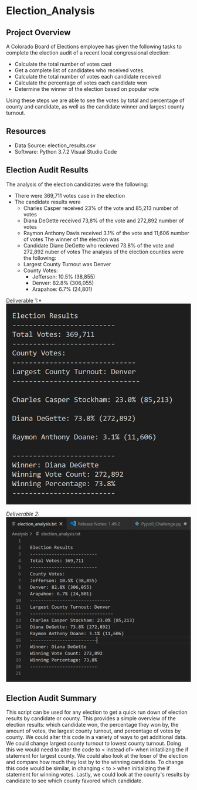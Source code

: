 # Election_Analysis
## Project Overview
A Colorado Board of Elections employee has given the following tasks to complete the election audit of a recent local congressional election:
  * Calculate the total number of votes cast
  * Get a complete list of candidates who received votes.
  * Calculate the total number of votes each candidate received
  * Calculate the percentage of votes each candidate won
  * Determine the winner of the election based on popular vote
  
Using these steps we are able to see the votes by total and percentage of county and candidate, as well as the candidate winner and largest county turnout. 
## Resources
  * Data Source: election_results.csv
  * Software: Python 3.7.2 Visual Studio Code
## Election Audit Results
The analysis of the election candidates were the following:
  * There were 369,711 votes case in the election
  * The candidate results were 
    * Charles Casper received 23% of the vote and 85,213 number of votes
    * Diana DeGette received 73,8% of the vote and 272,892 number of votes
    * Raymon Anthony Davis received 3.1% of the vote and 11,606 number of votes
   The winner of the election was
    * Candidate Diane DeGette who recieved 73.8% of the vote and 272,892 nuber of votes 
 The analysis of the election counties were the following:
    * Largest County Turnout was Denver
    * County Votes:
      * Jefferson: 10.5% (38,855)
      * Denver: 82.8% (306,055)
      * Arapahoe: 6.7% (24,801)
 
 Deliverable 1:*
 ![Terminal Results](Resources/election_analysis_terminal.png)
 
 
 *Deliverable 2:*
 ![Text File results](Resources/election_analysis_text.png)
 
## Election Audit Summary
This script can be used for any election to get a quick run down of election results by candidate or county. This provides a simple overview of the election results: which candidate won, the percentage they won by, the amount of votes, the largest county turnout, and percentage of votes by county. We could alter this code in a variety of ways to get additional data. We could change largest county turnout to lowest county turnout. Doing this we would need to alter the code to < instead of> when initatilizng the if statement for largest county. We could also look at the loser of the election and compare how much they lost by to the winning candidate. To change this code would be similar, in changing < to > when initializing the if statement for winning votes. Lastly, we could look at the county's results by candidate to see which county favored which candidate. 
